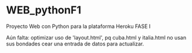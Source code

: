 # WEB_pythonF1
Proyecto Web con Python para la plataforma Heroku  FASE I

Aún falta:
optimizar uso de  'layout.html', pq cuba.html y italia.html no usan sus bondades
cear una entrada de datos para actualizar.
